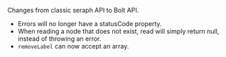 Changes from classic seraph API to Bolt API.

* Errors will no longer have a statusCode property.
* When reading a node that does not exist, read will simply return null, instead of throwing an error.
* `removeLabel` can now accept an array.
